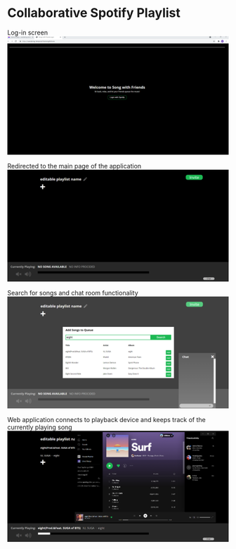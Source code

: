 # Collaborative Spotify Playlist

Log-in screen
![](readmePNG/spotify4.png)

Redirected to the main page of the application
![](readmePNG/spotify3.png)

Search for songs and chat room functionality
![](readmePNG/spotify2.png)

Web application connects to playback device and keeps track of the currently playing song
![](readmePNG/spotify1.png)